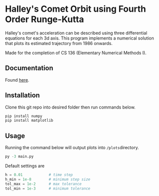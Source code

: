 # Halley's Comet Orbit using Fourth Order Runge-Kutta
Halley's comet's acceleration can be described using three differential equations for each 3d axis. This program implements a numerical solution that plots its estimated trajectory from 1986 onwards.

Made for the completion of CS 136 (Elementary Numerical Methods I).

## Documentation
Found [here](https://drive.google.com/file/d/1CS6jZQn9kkoZWqBgkhiEiiqSDuUiSCQ8/view?usp=sharing).

## Installation

Clone this git repo into desired folder then run commands below.

```bash
pip install numpy
pip install matplotlib
```

## Usage
Running the command below will output plots into ``/plots``directory.
```python
py -3 main.py
```
Default settings are 
```python
h = 0.01            # time step
h_min = 1e-8        # minimum step size
tol_max = 1e-2      # max tolerance
tol_min = 1e-3      # minimum tolerance
```
